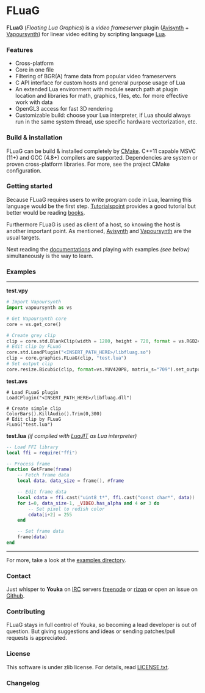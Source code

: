 # FLuaG
**FLuaG** (*Floating Lua Graphics*) is a *video frameserver* plugin ([Avisynth](http://avisynth.nl) + [Vapoursynth](http://www.vapoursynth.com/)) for linear video editing by scripting language [Lua](http://www.lua.org/).

### Features
- Cross-platform
- Core in one file
- Filtering of BGR(A) frame data from popular video frameservers
- C API interface for custom hosts and general purpose usage of Lua
- An extended Lua environment with module search path at plugin location and libraries for math, graphics, files, etc. for more effective work with data
- OpenGL3 access for fast 3D rendering
- Customizable build: choose your Lua interpreter, if Lua should always run in the same system thread, use specific hardware vectorization, etc.

### Build & installation
FLuaG can be build & installed completely by <a href="https://cmake.org/">CMake</a>. C++11 capable MSVC (11+) and GCC (4.8+) compilers are supported. Dependencies are system or proven cross-platform libraries. For more, see the project CMake configuration.

### Getting started
Because FLuaG requires users to write program code in Lua, learning this language would be the first step. [Tutorialspoint](http://www.tutorialspoint.com/lua/) provides a good tutorial but better would be reading [books](http://www.lua.org/docs.html#books).

Furthermore FLuaG is used as client of a host, so knowing the host is another important point. As mentioned, [Avisynth](http://avisynth.nl/index.php/Getting_started) and [Vapoursynth](http://www.vapoursynth.com/doc/gettingstarted.html) are the usual targets.

Next reading the [documentations](docs/) and playing with examples *(see below)* simultaneously is the way to learn.

### Examples
---
**test.vpy**
```python
# Import Vapoursynth
import vapoursynth as vs

# Get Vapoursynth core
core = vs.get_core()

# Create grey clip
clip = core.std.BlankClip(width = 1280, height = 720, format = vs.RGB24, fpsnum = 24000, fpsden = 1001, length = 240, color = [127, 127, 127])
# Edit clip by FLuaG
core.std.LoadPlugin("<INSERT_PATH_HERE>/libfluag.so")
clip = core.graphics.FLuaG(clip, "test.lua")
# Set output clip
core.resize.Bicubic(clip, format=vs.YUV420P8, matrix_s="709").set_output()
```

**test.avs**
```avisynth
# Load FLuaG plugin
LoadCPlugin("<INSERT_PATH_HERE>/libfluag.dll")

# Create simple clip
ColorBars().KillAudio().Trim(0,300)
# Edit clip by FLuaG
FLuaG("test.lua")
```

**test.lua** *(if compiled with [LuaJIT](http://luajit.org/luajit.html) as Lua interpreter)*
```lua
-- Load FFI library
local ffi = require("ffi")

-- Process frame
function GetFrame(frame)
	-- Fetch frame data
	local data, data_size = frame(), #frame

	-- Edit frame data
	local cdata = ffi.cast("uint8_t*", ffi.cast("const char*", data))
	for i=0, data_size-1, _VIDEO.has_alpha and 4 or 3 do
		-- Set pixel to redish color
		cdata[i+2] = 255
	end

	-- Set frame data
	frame(data)
end
```
---
For more, take a look at the [examples directory](examples/).

### Contact
Just whisper to **Youka** on <a href="http://en.wikipedia.org/wiki/IRC">IRC</a> servers [freenode](https://www.freenode.net/) or [rizon](http://rizon.net/) or open an issue on [Github](https://github.com/Youka/FLuaG).

### Contributing
FLuaG stays in full control of Youka, so becoming a lead developer is out of question. But giving suggestions and ideas or sending patches/pull requests is appreciated.

### License
This software is under zlib license. For details, read [LICENSE.txt](LICENSE.txt).

### Changelog

